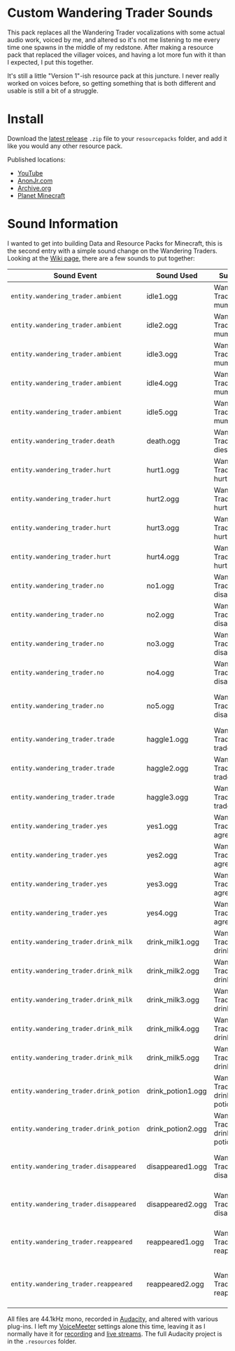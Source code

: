# Custom Wandering Trader Sounds
This pack replaces all the Wandering Trader vocalizations with some actual audio work, voiced by me, and altered so it's not me listening to me every time one spawns in the middle of my redstone. After making a resource pack that replaced the villager voices, and having a lot more fun with it than I expected, I put this together.

It's still a little "Version 1"-ish resource pack at this juncture. I never really worked on voices before, so getting something that is both different and usable is still a bit of a struggle.

# Install
Download the [latest release](https://github.com/AnonJr/Minecraft-Wandering-Trader-Voices/releases) `.zip` file to your `resourcepacks` folder, and add it like you would any other resource pack.

Published locations:

 * [YouTube](https://youtu.be/X3CFnlJ2ebk)
 * [AnonJr.com](https://www.anonjr.com/2021/06/Custom-Wandering-Trader-Sounds-1.0.0.html)
 * [Archive.org](https://archive.org/details/Custom_Wandering_Trader_Voices-v1.0.0)
 * [Planet Minecraft](https://www.planetminecraft.com/texture-pack/custom-wandering-trader-voices/)

# Sound Information
I wanted to get into building Data and Resource Packs for Minecraft, this is the second entry with a simple sound change on the Wandering Traders. Looking at the [Wiki page](https://minecraft.fandom.com/wiki/Wandering_Trader), there are a few sounds to put together:

Sound Event | Sound Used | Subtitle | Subtitle ID | My Take
----- | -------- | ------------- | --------------- | -------
`entity.wandering_trader.ambient` | idle1.ogg | Wandering Trader mumbles | `subtitles.entity.wandering_trader.ambient` | "Hello!"
`entity.wandering_trader.ambient` | idle2.ogg | Wandering Trader mumbles | `subtitles.entity.wandering_trader.ambient` | "Got some good stuff here"
`entity.wandering_trader.ambient` | idle3.ogg | Wandering Trader mumbles | `subtitles.entity.wandering_trader.ambient` | "Great Deals, Short Time"
`entity.wandering_trader.ambient` | idle4.ogg | Wandering Trader mumbles | `subtitles.entity.wandering_trader.ambient` | "Limited Time Offers"
`entity.wandering_trader.ambient` | idle5.ogg | Wandering Trader mumbles | `subtitles.entity.wandering_trader.ambient` | "Just what you're looking for"
`entity.wandering_trader.death` | death.ogg | Wandering Trader dies | `subtitles.entity.wandering_trader.death` | "Rosebud"
`entity.wandering_trader.hurt` | hurt1.ogg | Wandering Trader hurts | `subtitles.entity.wandering_trader.hurt` | "Hey!"
`entity.wandering_trader.hurt` | hurt2.ogg | Wandering Trader hurts | `subtitles.entity.wandering_trader.hurt` | "Wait!"
`entity.wandering_trader.hurt` | hurt3.ogg | Wandering Trader hurts | `subtitles.entity.wandering_trader.hurt` | "Stop!"
`entity.wandering_trader.hurt` | hurt4.ogg | Wandering Trader hurts | `subtitles.entity.wandering_trader.hurt` | "No!"
`entity.wandering_trader.no` | no1.ogg | Wandering Trader disagrees | `subtitles.entity.wandering_trader.no` | "What else do you have?"
`entity.wandering_trader.no` | no2.ogg | Wandering Trader disagrees | `subtitles.entity.wandering_trader.no` | "Uh… got anything else?"
`entity.wandering_trader.no` | no3.ogg | Wandering Trader disagrees | `subtitles.entity.wandering_trader.no` | "No window shopping"
`entity.wandering_trader.no` | no4.ogg | Wandering Trader disagrees | `subtitles.entity.wandering_trader.no` | "Don't waste my time"
`entity.wandering_trader.no` | no5.ogg | Wandering Trader disagrees | `subtitles.entity.wandering_trader.no` | "I thought you wanted to buy something"
`entity.wandering_trader.trade` | haggle1.ogg | Wandering Trader trades | `subtitles.entity.wandering_trader.trading` | "That's a deal"
`entity.wandering_trader.trade` | haggle2.ogg | Wandering Trader trades | `subtitles.entity.wandering_trader.trading` | "We can make that work"
`entity.wandering_trader.trade` | haggle3.ogg | Wandering Trader trades | `subtitles.entity.wandering_trader.trading` | "You'll be happy with that"
`entity.wandering_trader.yes` | yes1.ogg | Wandering Trader agrees | `subtitles.entity.wandering_trader.yes` | "Shiny"
`entity.wandering_trader.yes` | yes2.ogg | Wandering Trader agrees | `subtitles.entity.wandering_trader.yes` | "Sold"
`entity.wandering_trader.yes` | yes3.ogg | Wandering Trader agrees | `subtitles.entity.wandering_trader.yes` | "Fantastic"
`entity.wandering_trader.yes` | yes4.ogg | Wandering Trader agrees | `subtitles.entity.wandering_trader.yes` | "Jolly good"
`entity.wandering_trader.drink_milk` | drink_milk1.ogg | Wandering Trader drinks milk | `subtitles.entity.wandering_trader.drink_milk` | [Kept original]
`entity.wandering_trader.drink_milk` | drink_milk2.ogg | Wandering Trader drinks milk | `subtitles.entity.wandering_trader.drink_milk` | [Kept original]
`entity.wandering_trader.drink_milk` | drink_milk3.ogg | Wandering Trader drinks milk | `subtitles.entity.wandering_trader.drink_milk` | [Kept original]
`entity.wandering_trader.drink_milk` | drink_milk4.ogg | Wandering Trader drinks milk | `subtitles.entity.wandering_trader.drink_milk` | [Kept original]
`entity.wandering_trader.drink_milk` | drink_milk5.ogg | Wandering Trader drinks milk | `subtitles.entity.wandering_trader.drink_milk` | [Kept original]
`entity.wandering_trader.drink_potion` | drink_potion1.ogg | Wandering Trader drinks potion | `subtitles.entity.wandering_trader.drink_potion` | [Kept original]
`entity.wandering_trader.drink_potion` | drink_potion2.ogg | Wandering Trader drinks potion | `subtitles.entity.wandering_trader.drink_potion` | [Kept original]
`entity.wandering_trader.disappeared` | disappeared1.ogg | Wandering Trader disappears | `subtitles.entity.wandering_trader.disappeared` | "Whoops" (Enderman teleport 1 in background)
`entity.wandering_trader.disappeared` | disappeared2.ogg | Wandering Trader disappears | `subtitles.entity.wandering_trader.disappeared` | "Nope" (Enderman teleport 1 in background)
`entity.wandering_trader.reappeared` | reappeared1.ogg | Wandering Trader reappears | `subtitles.entity.wandering_trader.reappeared` | "Ta da" (Enderman teleport 2 in background)
`entity.wandering_trader.reappeared` | reappeared2.ogg | Wandering Trader reappears | `subtitles.entity.wandering_trader.reappeared` | "Where were we?" (Enderman teleport 2 in background)


All files are 44.1kHz mono, recorded in [Audacity](https://www.audacityteam.org/), and altered with various plug-ins. I left my [VoiceMeeter](https://www.vb-audio.com/Voicemeeter/banana.htm) settings alone this time, leaving it as I normally have it for [recording](https://www.youtube.com/channel/UCXafqhKHbkSUIrq0LAuu0tw) and [live streams](https://www.twitch.tv/anonjr_live). The full Audacity project is in the `.resources` folder.